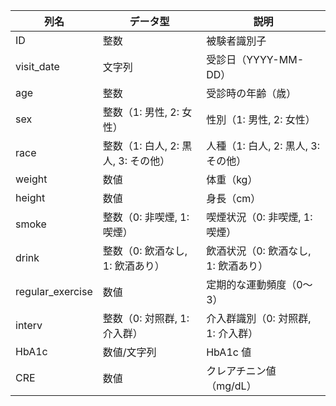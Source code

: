 | 列名 | データ型 | 説明 |
| --- | --- | --- |
| ID | 整数 | 被験者識別子 |
| visit_date | 文字列 | 受診日（YYYY-MM-DD） |
| age | 整数 | 受診時の年齢（歳） |
| sex | 整数（1: 男性, 2: 女性） | 性別（1: 男性, 2: 女性） |
| race | 整数（1: 白人, 2: 黒人, 3: その他） | 人種（1: 白人, 2: 黒人, 3: その他） |
| weight | 数値 | 体重（kg） |
| height | 数値 | 身長（cm） |
| smoke | 整数（0: 非喫煙, 1: 喫煙） | 喫煙状況（0: 非喫煙, 1: 喫煙） |
| drink | 整数（0: 飲酒なし, 1: 飲酒あり） | 飲酒状況（0: 飲酒なし, 1: 飲酒あり） |
| regular_exercise | 数値 | 定期的な運動頻度（0～3） |
| interv | 整数（0: 対照群, 1: 介入群） | 介入群識別（0: 対照群, 1: 介入群） |
| HbA1c | 数値/文字列 | HbA1c 値 |
| CRE | 数値 | クレアチニン値（mg/dL） |
